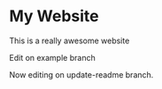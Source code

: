 # My Website	

This is a really awesome website

Edit on example branch

Now editing on update-readme branch.
